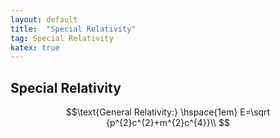 ```yaml
---
layout: default
title:  "Special Relativity"
tag: Special Relativity
katex: true
---
```


## Special Relativity

$$\text{General Relativity:} \hspace{1em} E=\sqrt {p^{2}c^{2}+m^{2}c^{4}}\\
$$


